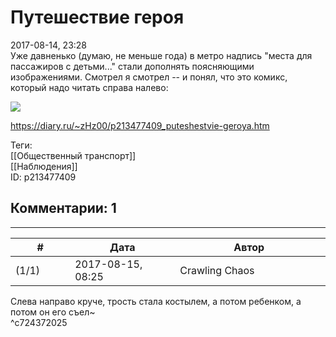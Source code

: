 Путешествие героя
=================

  
2017-08-14, 23:28  
 Уже давненько (думаю, не меньше года) в метро надпись "места для пассажиров с детьми..." стали дополнять поясняющими изображениями. Смотрел я смотрел -- и понял, что это комикс, который надо читать справа налево:   
   
   [![](http://i.imgur.com/MGLSOe4l.jpg)](http://i.imgur.com/MGLSOe4.jpg)     
  
<https://diary.ru/~zHz00/p213477409_puteshestvie-geroya.htm>  
  
Теги:  
[[Общественный транспорт]]  
[[Наблюдения]]  
ID: p213477409  


Комментарии: 1
--------------

  


---



|         #         |              Дата              |                     Автор                     |           ID           |
| --- | --- | --- | --- |
| (1/1) | 2017-08-15, 08:25 | Crawling Chaos | c724372025 |

  
 Слева направо круче, трость стала костылем, а потом ребенком, а потом он его съел~   
 ^c724372025
